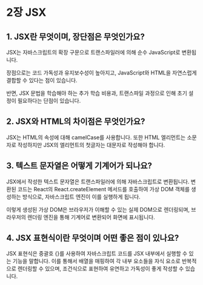 # 2장 JSX
## 1. JSX란 무엇이며, 장단점은 무엇인가요?
JSX는 자바스크립트의 확장 구문으로 트랜스파일러에 의해 순수 JavaScript로 변환됩니다. 

장점으로는 코드 가독성과 유지보수성이 높아지고, JavaScript와 HTML을 자연스럽게 결합할 수 있다는 점이 있습니다. 

반면, JSX 문법을 학습해야 하는 추가 학습 비용과, 트랜스파일 과정으로 인해 초기 설정이 필요하다는 단점이 있습니다.

## 2. JSX와 HTML의 차이점은 무엇인가요?
JSX는 HTML의 속성에 대해 camelCase를 사용합니다. 또한 HTML 엘리먼트는 소문자로 작성하지만 JSX의 엘리먼트의 첫글자는 대문자로 작성해야 합니다.

## 3. 텍스트 문자열은 어떻게 기계어가 되나요?
JSX에서 작성한 텍스트 문자열은 트랜스파일러에 의해 자바스크립트로 변환됩니다. 변환된 코드는 React의 React.createElement 메서드를 호출하여 가상 DOM 객체를 생성하는 방식으로, 자바스크립트 엔진이 이를 실행하게 됩니다. 

이렇게 생성된 가상 DOM은 브라우저가 이해할 수 있는 실제 DOM으로 렌더링되며, 브라우저의 렌더링 엔진을 통해 기계어로 변환되어 화면에 표시됩니다.

## 4. JSX 표현식이란 무엇이며 어떤 좋은 점이 있나요?
JSX 표현식은 중괄호 {}를 사용하여 자바스크립트 코드를 JSX 내부에서 실행할 수 있는 기능을 말합니다. 이를 통해서 배열을 매핑하여 각 내부 요소들을 자식 요소로 반복적으로 렌더링할 수 있으며, 조건식으로 표현하여 유연하고 가독성이 좋게 작성할 수 있습니다.
